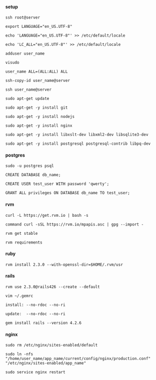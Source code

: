 #### setup
`ssh root@server`

`export LANGUAGE="en_US.UTF-8"`

`echo 'LANGUAGE="en_US.UTF-8"' >> /etc/default/locale`

`echo 'LC_ALL="en_US.UTF-8"' >> /etc/default/locale`

`adduser user_name`

`visudo`

`user_name ALL=(ALL:ALL) ALL`

`ssh-copy-id user_name@server`

`ssh user_name@server`

`sudo apt-get update`

`sudo apt-get -y install git`

`sudo apt-get -y install nodejs`

`sudo apt-get -y install nginx`

`sudo apt-get -y install libxslt-dev libxml2-dev libsqlite3-dev`

`sudo apt-get -y install postgresql postgresql-contrib libpq-dev`


#### postgres
`sudo -u postgres psql`

`CREATE DATABASE db_name;`

`CREATE USER test_user WITH password 'qwerty';`

`GRANT ALL privileges ON DATABASE db_name TO test_user;`

#### rvm
`curl -L https://get.rvm.io | bash -s`

`command curl -sSL https://rvm.io/mpapis.asc | gpg --import -`

`rvm get stable`

`rvm requirements`

#### ruby
`rvm install 2.3.0 --with-openssl-dir=$HOME/.rvm/usr`

#### rails
`rvm use 2.3.0@rails426 --create --default`

`vim ~/.gemrc`

`install: --no-rdoc --no-ri`

`update:  --no-rdoc --no-ri`

`gem install rails --version 4.2.6`

#### nginx
`sudo rm /etc/nginx/sites-enabled/default`

`sudo ln -nfs "/home/user_name/app_name/current/config/nginx/production.conf" "/etc/nginx/sites-enabled/app_name"`

`sudo service nginx restart`
